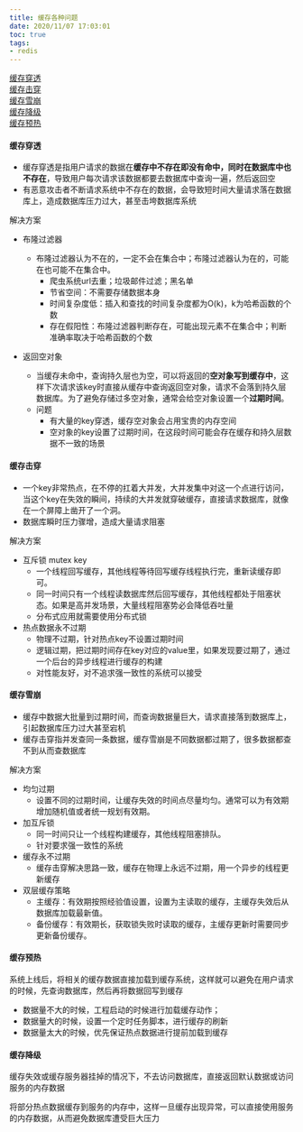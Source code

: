 ```yaml
---
title: 缓存各种问题
date: 2020/11/07 17:03:01
toc: true
tags:
- redis
---
```

[缓存穿透](#缓存穿透)  
[缓存击穿](#缓存击穿)  
[缓存雪崩](#缓存雪崩)  
[缓存降级](#缓存降级)  
[缓存预热](#缓存预热)

#### 缓存穿透
* 缓存穿透是指用户请求的数据在**缓存中不存在即没有命中，同时在数据库中也不存在**，导致用户每次请求该数据都要去数据库中查询一遍，然后返回空
* 有恶意攻击者不断请求系统中不存在的数据，会导致短时间大量请求落在数据库上，造成数据库压力过大，甚至击垮数据库系统
<!--more-->
解决方案
* 布隆过滤器
  * 布隆过滤器认为不在的，一定不会在集合中；布隆过滤器认为在的，可能在也可能不在集合中。
    * 爬虫系统url去重；垃圾邮件过滤；黑名单
    * 节省空间：不需要存储数据本身
    * 时间复杂度低：插入和查找的时间复杂度都为O(k)，k为哈希函数的个数
    * 存在假阳性：布隆过滤器判断存在，可能出现元素不在集合中；判断准确率取决于哈希函数的个数

* 返回空对象
  * 当缓存未命中，查询持久层也为空，可以将返回的**空对象写到缓存中**，这样下次请求该key时直接从缓存中查询返回空对象，请求不会落到持久层数据库。为了避免存储过多空对象，通常会给空对象设置一个**过期时间**。
  * 问题
    * 有大量的key穿透，缓存空对象会占用宝贵的内存空间
    * 空对象的key设置了过期时间，在这段时间可能会存在缓存和持久层数据不一致的场景

#### 缓存击穿
* 一个key非常热点，在不停的扛着大并发，大并发集中对这一个点进行访问，当这个key在失效的瞬间，持续的大并发就穿破缓存，直接请求数据库，就像在一个屏障上凿开了一个洞。
* 数据库瞬时压力骤增，造成大量请求阻塞

解决方案
* 互斥锁 mutex key
  * 一个线程回写缓存，其他线程等待回写缓存线程执行完，重新读缓存即可。
  * 同一时间只有一个线程读数据库然后回写缓存，其他线程都处于阻塞状态。如果是高并发场景，大量线程阻塞势必会降低吞吐量
  * 分布式应用就需要使用分布式锁
* 热点数据永不过期
  * 物理不过期，针对热点key不设置过期时间
  * 逻辑过期，把过期时间存在key对应的value里，如果发现要过期了，通过一个后台的异步线程进行缓存的构建
  * 对性能友好，对不追求强一致性的系统可以接受

#### 缓存雪崩
* 缓存中数据大批量到过期时间，而查询数据量巨大，请求直接落到数据库上，引起数据库压力过大甚至宕机
* 缓存击穿指并发查同一条数据，缓存雪崩是不同数据都过期了，很多数据都查不到从而查数据库

解决方案
* 均匀过期
  * 设置不同的过期时间，让缓存失效的时间点尽量均匀。通常可以为有效期增加随机值或者统一规划有效期。
* 加互斥锁
  * 同一时间只让一个线程构建缓存，其他线程阻塞排队。
  * 针对要求强一致性的系统
* 缓存永不过期
  * 缓存击穿解决思路一致，缓存在物理上永远不过期，用一个异步的线程更新缓存
* 双层缓存策略
  * 主缓存：有效期按照经验值设置，设置为主读取的缓存，主缓存失效后从数据库加载最新值。
  * 备份缓存：有效期长，获取锁失败时读取的缓存，主缓存更新时需要同步更新备份缓存。

#### 缓存预热
系统上线后，将相关的缓存数据直接加载到缓存系统，这样就可以避免在用户请求的时候，先查询数据库，然后再将数据回写到缓存

* 数据量不大的时候，工程启动的时候进行加载缓存动作；
* 数据量大的时候，设置一个定时任务脚本，进行缓存的刷新
* 数据量太大的时候，优先保证热点数据进行提前加载到缓存

#### 缓存降级
缓存失效或缓存服务器挂掉的情况下，不去访问数据库，直接返回默认数据或访问服务的内存数据

将部分热点数据缓存到服务的内存中，这样一旦缓存出现异常，可以直接使用服务的内存数据，从而避免数据库遭受巨大压力